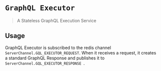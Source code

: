# `GraphQL Executor`

> A Stateless GraphQL Execution Service

## Usage

GraphQL Executor is subscribed to the redis channel `ServerChannel.GQL_EXECUTOR_REQUEST`.
When it receives a request, it creates a standard GraphQL Response and publishes it to `ServerChannel.GQL_EXECUTOR_RESPONSE `.
